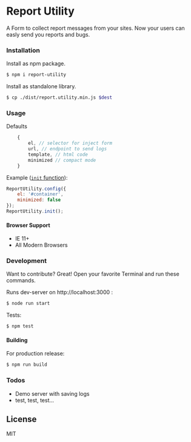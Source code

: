 # Report Utility

A Form to collect report messages from your sites. Now your users can easly send you reports and bugs.

### Installation

Install as npm package.

```sh
$ npm i report-utility
```

Install as standalone library.

```sh
$ cp ./dist/report.utility.min.js $dest
```

### Usage

Defaults 
```js
    {
        el, // selector for inject form
        url, // endpoint to send logs
        template, // html code
        minimized // compact mode
    }
```

Example ([`init` function](https://direct-fuel-injection.github.io/ReportUtility/examples/render/)):
```js
ReportUtility.config({
    el: '#container',
    minimized: false
});
ReportUtility.init();
```

#### Browser Support

 - IE 11+
 - All Modern Browsers
    

### Development

Want to contribute? Great!
Open your favorite Terminal and run these commands.

Runs dev-server on http://localhost:3000 :
```sh
$ node run start
```

Tests:
```sh
$ npm test
```
#### Building
For production release:
```sh
$ npm run build
```

### Todos

 - Demo server with saving logs
 - test, test, test...

License
----

MIT

